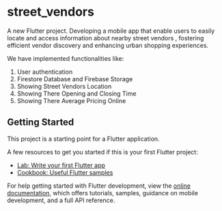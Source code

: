 # street_vendors

A new Flutter project.
Developing a mobile app that enable users to easily locate and access information about nearby street vendors , fostering efficient vendor discovery and enhancing urban shopping experiences.

We have implemented functionalities like:
1. User authentication
2. Firestore Database and Firebase Storage
3. Showing Street Vendors Location
4. Showing There Opening and Closing Time
5. Showing There Average Pricing Online


## Getting Started

This project is a starting point for a Flutter application.

A few resources to get you started if this is your first Flutter project:

- [Lab: Write your first Flutter app](https://docs.flutter.dev/get-started/codelab)
- [Cookbook: Useful Flutter samples](https://docs.flutter.dev/cookbook)

For help getting started with Flutter development, view the
[online documentation](https://docs.flutter.dev/), which offers tutorials,
samples, guidance on mobile development, and a full API reference.
